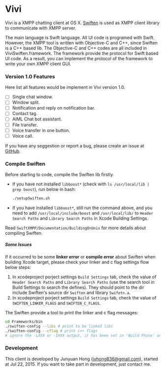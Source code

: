 # Vivi
Vivi is a XMPP chatting client at OS X. [Swiften](http://swift.im/swiften.html) is used as XMPP client library to communicate with XMPP server.

The main language is Swift language. All UI code is programed with Swift. However, the XMPP tool is written with Objective-C and C++, since Swiften is a C++ based lib. The Objective-C and C++ codes are all included in ViviSwiften.framework. The framework provide the protocol for Swift based UI code. As a result, you can implement the protocol of the framework to write your own XMPP client GUI.

### Version 1.0 Features

Here list all features would be implement in Vivi version 1.0. 

- [ ] Single chat window.
- [ ] Window split.
- [ ] Notification and reply on notification bar.
- [ ] Contact tag.
- [ ] AIML Chat bot assistant.
- [ ] File transfer.
- [ ] Voice transfer in one button.
- [ ] Voice call.

If you have any seggestion or report a bug, please create an issue at [GitHub](https://github.com/jyhong836/Vivi/issues).

### Compile Swiften

Before starting to code, compile the Swiften lib firstly. 

+ If you have not installed `libboost*` (check with `ls /usr/local/lib | grep boost`), run below in bash:
    ```bash
    ./setupSwiften.sh
    ```

+ If you have installed `libboost*`, still run the command above, and you need to add `/usr/local/include/boost` and  `/usr/local/lib/` to `Header Search Paths` and `Library Search Paths` in Xcode Building Settings.

Read `SwiftXMPP/Documentation/BuildingOnUnix` for more details about compiling Swiften.

##### Some Issues

If it occurred to be some **linker error** or **compile error** about Swiften when building Xcode target, please check your linker and c flag settings flow below steps:

1. In xcodeproject porject settings `Build Settings` tab, check the value of `Header Search Paths` and `Library Search Paths` (use the search tool in Build Settings to search the defines). They should point to the dir include Swiften's source dir `Swiften` and library `Swifetn.a`.
2. In xcodeproject porject settings `Build Settings` tab, check the value of `SWIFTEN_LINKER_FLAGS` and `SWIFTEN_C_FLAGS`. 

The Swiften provide a tool to print the linker and c flag messages:

```bash
cd Frameworks/bin
./swiften-config --libs # print to be linked libs
./swiften-config --cflag # print c++ flags
# ignore the -LXXX or -IXXX output, it has been set in 'Build Phase' and 'Header Search Paths'
```

### Development

This client is developed by Junyuan Hong (jyhong836@gmail.com), started at Jul 22, 2015. If you want to take part in development, just contact me.
